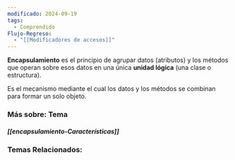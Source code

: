 ```yaml
---
modificado: 2024-09-19
tags:
  - Comprendido
Flujo-Regreso:
  - "[[Modificadores de accesos]]"
---
```


**Encapsulamiento** es el principio de agrupar datos (atributos) y los métodos que operan sobre esos datos en una única **unidad lógica** (una clase o estructura). 

Es el mecanismo mediante el cual los datos y los métodos se combinan para formar un solo objeto.

### Más sobre: Tema
##### [[encapsulamiento-Características]]

### Temas Relacionados:
